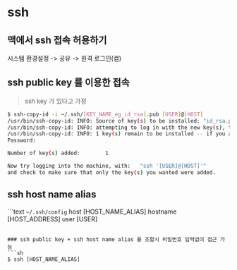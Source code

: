 # ssh

## 맥에서 ssh 접속 허용하기
시스템 환경설정 -> 공유 -> 원격 로그인(켬)

## ssh public key 를 이용한 접속
> ssh key 가 있다고 가정
```sh
$ ssh-copy-id -i ~/.ssh/[KEY_NAME_eg_id_rsa].pub [USER]@[HOST]
/usr/bin/ssh-copy-id: INFO: Source of key(s) to be installed: "id_rsa.pub"
/usr/bin/ssh-copy-id: INFO: attempting to log in with the new key(s), to filter out any that are already installed
/usr/bin/ssh-copy-id: INFO: 1 key(s) remain to be installed -- if you are prompted now it is to install the new keys
Password:

Number of key(s) added:        1

Now try logging into the machine, with:   "ssh '[USER]@[HOST]'"
and check to make sure that only the key(s) you wanted were added.
```

## ssh host name alias
```text `~/.ssh/config`
host [HOST_NAME_ALIAS]
  hostname [HOST_ADDRESS]
  user [USER]
```

### ssh public key + ssh host name alias 를 조합시 비밀번호 입력없이 접근 가능
```sh
$ ssh [HOST_NAME_ALIAS]
```
